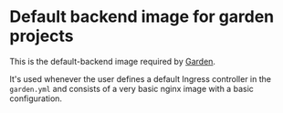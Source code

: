 # Default backend image for garden projects

This is the default-backend image required by [Garden](https://github.com/garden-io/garden).

It's used whenever the user defines a default Ingress controller in the `garden.yml` and consists of a very basic nginx image with a basic configuration. 


